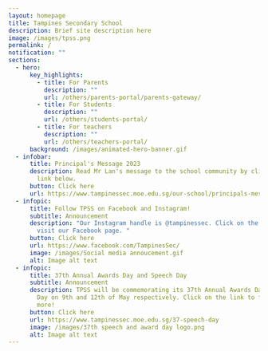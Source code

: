 ```yaml
---
layout: homepage
title: Tampines Secondary School
description: Brief site description here
image: /images/tpss.png
permalink: /
notification: ""
sections:
  - hero:
      key_highlights:
        - title: For Parents
          description: ""
          url: /others/parents-portal/parents-gateway/
        - title: For Students
          description: ""
          url: /others/students-portal/
        - title: For teachers
          description: ""
          url: /others/teachers-portal/
      background: /images/animated-hero-banner.gif
  - infobar:
      title: Principal's Message 2023
      description: Read Mr Lan's message to the school community by clicking on the
        link below.
      button: Click here
      url: https://www.tampinessec.moe.edu.sg/our-school/principals-message/
  - infopic:
      title: Follow TPSS on Facebook and Instagram!
      subtitle: Announcement
      description: "Our Instagram handle is @tampinessec. Click on the link below to
        visit our Facebook page. "
      button: Click here
      url: https://www.facebook.com/TampinesSec/
      image: /images/Social media annoucement.gif
      alt: Image alt text
  - infopic:
      title: 37th Annual Awards Day and Speech Day
      subtitle: Announcement
      description: TPSS will be commemorating its 37th Annual Awards Day and Speech
        Day on 9th and 12th of May respectively. Click on the link to find out
        more!
      button: Click here
      url: https://www.tampinessec.moe.edu.sg/37-speech-day
      image: /images/37th speech and award day logo.png
      alt: Image alt text
---
```

